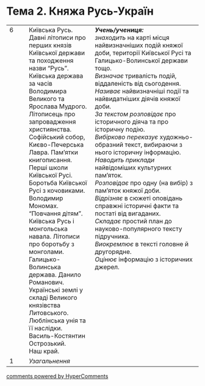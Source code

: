<div id="hypercomments_widget" class="js-hypercomments-widget invisible"></div>

# Тема 2. Княжа Русь-Україн

<table>
  <tr>
<td width="10%" style="vertical-align:top !important;">6</td>
    <td width="34%" style="vertical-align:top !important;">
 Київська Русь. Давні літописи про перших князів Київської держави та походження назви “Русь”.     Київська держава за  часів Володимира Великого та Ярослава Мудрого. Літописець про запровадження християнства. Софійський собор, Києво-Печерська Лавра. Пам’ятки книгописання.   Перші школи Київської Русі.<br>
Боротьба Київської Русі з кочовиками. Володимир Мономах. “Повчання дітям”.<br>
   Київська Русь і монгольська навала. Літописи про боротьбу з монголами.<br>
   Галицько-Волинська держава. Данило Романович.<br>
   Українські землі у складі Великого князівства Литовського.<br>
   Люблінська унія та її наслідки. Василь-Костянтин Острозький.<br>
   Наш край.
</td>
    <td width="55%" style="vertical-align:top !important;">
<i><b>Учень/учениця:</b></i><br>
<i>знаходить</i> на карті місця найвизначніших подій княжої доби, території Київської Русі та Галицько-Волинської держави тощо.<br>
<i>Визначає</i> тривалість подій, віддаленість від сьогодення.<br>
<i>Називає</i> найвизначніші події та найвидатніших діячів княжої доби. <br>
<i>За текстом розповідає</i> про історичного діяча та про історичну подію.<br>
<i>Вибірково переказує</i> художньо-образний текст, вибираючи з нього історичну інформацію.<br>
<i>Наводить приклади</i> найвідоміших культурних пам’яток.<br>
<i>Розповідає</i> про одну (на вибір) з пам’яток княжої доби.<br>
<i>Відрізняє</i> в сюжеті оповідань справжні історичні факти та постаті від вигаданих.<br>
<i>Складає</i> простий план до науково-популярного тексту підручника.<br>
<i>Виокремлює</i> в тексті головне й другорядне.<br>
<i>Оцінює</i> інформацію з історичних джерел.
  </td>
  </tr>
  <tr>
<td width="10%" style="vertical-align:top !important;">1</td>
    <td width="34%" style="vertical-align:top !important;">
<i>Узагальнення</i>   
</td>
    <td width="55%" style="vertical-align:top !important;">
  </td>  	
  </tr>
</table>

<div class="js-hypercomments-container">
<a href="http://hypercomments.com" class="hc-link" title="comments widget">comments powered by HyperComments</a>
</div>